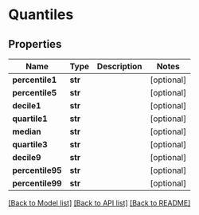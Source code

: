 # Quantiles

## Properties
Name | Type | Description | Notes
------------ | ------------- | ------------- | -------------
**percentile1** | **str** |  | [optional] 
**percentile5** | **str** |  | [optional] 
**decile1** | **str** |  | [optional] 
**quartile1** | **str** |  | [optional] 
**median** | **str** |  | [optional] 
**quartile3** | **str** |  | [optional] 
**decile9** | **str** |  | [optional] 
**percentile95** | **str** |  | [optional] 
**percentile99** | **str** |  | [optional] 

[[Back to Model list]](../README.md#documentation-for-models) [[Back to API list]](../README.md#documentation-for-api-endpoints) [[Back to README]](../README.md)


